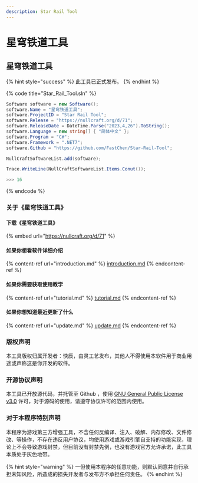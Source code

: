```yaml
---
description: Star Rail Tool
---
```


# 星穹铁道工具

## 星穹铁道工具

{% hint style="success" %}
此工具已正式发布。
{% endhint %}

{% code title="Star_Rail_Tool.sln" %}
```csharp
Software software = new Software();
software.Name = "星穹铁道工具";
software.ProjectID = "Star Rail Tool";
software.Release = "https://nullcraft.org/d/71";
software.ReleaseDate = DateTime.Parse("2023,4,26").ToString();
software.Language = new string[] { "简体中文" };
software.Program = "C#";
software.Framework = ".NET7";
software.Github = "https://github.com/FastChen/Star-Rail-Tool";

NullCraftSoftwareList.add(software);

Trace.WriteLine(NullCraftSoftwareList.Items.Conut());

>>> 16
```
{% endcode %}

### 关于《星穹铁道工具》

#### 下载《星穹铁道工具》

{% embed url="https://nullcraft.org/d/71" %}

#### 如果你想看软件详细介绍

{% content-ref url="introduction.md" %}
[introduction.md](introduction.md)
{% endcontent-ref %}

#### 如果你需要获取使用教学

{% content-ref url="tutorial.md" %}
[tutorial.md](tutorial.md)
{% endcontent-ref %}

#### 如果你想知道最近更新了什么

{% content-ref url="update.md" %}
[update.md](update.md)
{% endcontent-ref %}

### 版权声明

本工具版权归属开发者：快辰，由灵工艺发布，其他人不得使用本软件用于商业用途或声称这是你开发的软件。

### 开源协议声明

本工具已开放源代码，并托管至 Github ，使用 [GNU General Public License v3.0](https://github.com/FastChen/Star-Rail-Tool/blob/master/LICENSE) 许可，对于源码的使用，请遵守协议许可的范围内使用。

### 对于本程序特别声明

本程序为游戏第三方增强工具，不含任何反编译、注入、破解、内存修改、文件修改、等操作，不存在违反用户协议，均使用游戏或游戏引擎自支持的功能实现，理论上不会导致游戏封禁，但目前没有封禁先例，也没有游戏官方允许承诺，此工具本质处于灰色地带。

{% hint style="warning" %}
一但使用本程序的任意功能，则默认同意并自行承担未知风险，所造成的损失开发者与发布方不承担任何责任。
{% endhint %}

